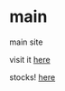 # main

main site

visit it [here](https://jviani5.github.io/main/)


stocks! [here](https://stocks-383219.web.app/)
